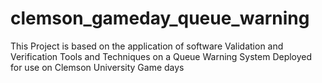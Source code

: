 # clemson_gameday_queue_warning
This Project is based on the application of software Validation and Verification Tools and Techniques on a Queue Warning System Deployed for use on Clemson University Game days
